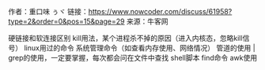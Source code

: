 作者：重口味  ぅヾ
链接：https://www.nowcoder.com/discuss/61958?type=2&order=0&pos=15&page=29
来源：牛客网

硬链接和软连接区别
kill用法，某个进程杀不掉的原因（进入内核态，忽略kill信号）
linux用过的命令
系统管理命令（如查看内存使用、网络情况）
管道的使用 |
grep的使用，一定要掌握，每次都会问在文件中查找
shell脚本
find命令
awk使用

